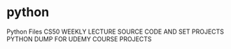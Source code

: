 
# python
Python Files
CS50 WEEKLY LECTURE SOURCE CODE AND SET PROJECTS
PYTHON DUMP FOR UDEMY COURSE PROJECTS
